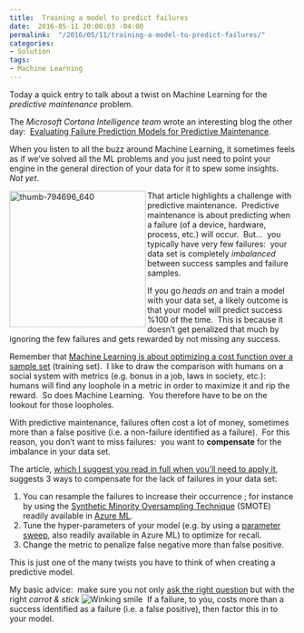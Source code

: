 ```yaml
---
title:  Training a model to predict failures
date:  2016-05-11 20:00:03 -04:00
permalink:  "/2016/05/11/training-a-model-to-predict-failures/"
categories:
- Solution
tags:
- Machine Learning
---
```

<p>Today a quick entry to talk about a twist on Machine Learning for the <em>predictive maintenance </em>problem.</p> <p>The <em>Microsoft Cortana Intelligence team </em>wrote an interesting blog the other day:&nbsp; <a href="https://blogs.technet.microsoft.com/machinelearning/2016/04/19/evaluating-failure-prediction-models-for-predictive-maintenance/" target="_blank">Evaluating Failure Prediction Models for Predictive Maintenance</a>.</p> <p>When you listen to all the buzz around Machine Learning, it sometimes feels as if we’ve solved all the ML problems and you just need to point your engine in the general direction of your data for it to spew some insights.&nbsp; <em>Not yet</em>.</p> <p><a href="http://vincentlauzon.files.wordpress.com/2016/05/thumb-794696_640.png"><img title="thumb-794696_640" style="border-top:0;border-right:0;background-image:none;border-bottom:0;float:left;padding-top:0;padding-left:0;border-left:0;display:inline;padding-right:0;" border="0" alt="thumb-794696_640" src="http://vincentlauzon.files.wordpress.com/2016/05/thumb-794696_640_thumb.png" width="240" align="left" height="240"/></a>That article highlights a challenge with predictive maintenance.&nbsp; Predictive maintenance is about predicting when a failure (of a device, hardware, process, etc.) will occur.&nbsp; But…&nbsp; you typically have very few failures:&nbsp; your data set is completely <em>imbalanced</em> between success samples and failure samples.</p> <p>If you go <em>heads on </em>and train a model with your data set, a likely outcome is that your model will predict success %100 of the time.&nbsp; This is because it doesn’t get penalized that much by ignoring the few failures and gets rewarded by not missing any success.</p> <p>Remember that <a href="https://vincentlauzon.com/2015/07/02/machine-learning-an-introduction-part-1/">Machine Learning is about optimizing a cost function over a sample set</a> (training set).&nbsp; I like to draw the comparison with humans on a social system with metrics (e.g. bonus in a job, laws in society, etc.):&nbsp; humans will find any loophole in a metric in order to maximize it and rip the reward.&nbsp; So does Machine Learning.&nbsp; You therefore have to be on the lookout for those loopholes.</p> <p>With predictive maintenance, failures often cost a lot of money, sometimes more than a false positive (i.e. a non-failure identified as a failure).&nbsp; For this reason, you don’t want to miss failures:&nbsp; you want to <strong>compensate</strong> for the imbalance in your data set.</p> <p>The article, <a href="https://blogs.technet.microsoft.com/machinelearning/2016/04/19/evaluating-failure-prediction-models-for-predictive-maintenance/" target="_blank">which I suggest you read in full when you’ll need to apply it</a>, suggests 3 ways to compensate for the lack of failures in your data set:</p> <ol> <li>You can resample the failures to increase their occurrence ; for instance by using the <a href="https://msdn.microsoft.com/en-us/library/azure/dn913076.aspx" target="_blank">Synthetic Minority Oversampling Technique</a> (SMOTE) readily available in <a href="https://azure.microsoft.com/en-us/services/machine-learning/" target="_blank">Azure ML</a>.</li> <li>Tune the hyper-parameters of your model (e.g. by using a <a href="https://msdn.microsoft.com/library/azure/038d91b6-c2f2-42a1-9215-1f2c20ed1b40/" target="_blank">parameter sweep</a>, also readily available in Azure ML) to optimize for recall.</li> <li>Change the metric to penalize false negative more than false positive.</li></ol> <p>This is just one of the many twists you have to think of when creating a predictive model.</p> <p>My basic advice:&nbsp; make sure you not only <a href="https://vincentlauzon.com/2016/04/17/how-to-do-data-science/">ask the right question</a> but with the right <em>carrot &amp; stick</em> <img class="wlEmoticon wlEmoticon-winkingsmile" style="border-style:none;" alt="Winking smile" src="http://vincentlauzon.files.wordpress.com/2016/05/wlemoticon-winkingsmile.png"/>&nbsp; If a failure, to you, costs more than a success identified as a failure (i.e. a false positive), then factor this in to your model.</p>